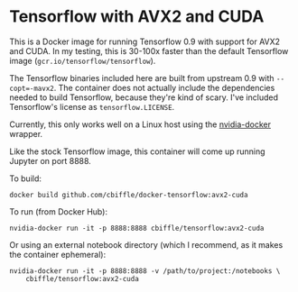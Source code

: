 Tensorflow with AVX2 and CUDA
=============================

This is a Docker image for running Tensorflow 0.9 with support for AVX2 and
CUDA.  In my testing, this is 30-100x faster than the default Tensorflow image
(`gcr.io/tensorflow/tensorflow`).

The Tensorflow binaries included here are built from upstream 0.9 with
`--copt=-mavx2`.  The container does not actually include the dependencies
needed to build Tensorflow, because they're kind of scary.  I've included
Tensorflow's license as `tensorflow.LICENSE`.

Currently, this only works well on a Linux host using the
[nvidia-docker](https://github.com/NVIDIA/nvidia-docker) wrapper.

Like the stock Tensorflow image, this container will come up running Jupyter on
port 8888.

To build:

    docker build github.com/cbiffle/docker-tensorflow:avx2-cuda

To run (from Docker Hub):

    nvidia-docker run -it -p 8888:8888 cbiffle/tensorflow:avx2-cuda

Or using an external notebook directory (which I recommend, as it makes the
container ephemeral):

    nvidia-docker run -it -p 8888:8888 -v /path/to/project:/notebooks \
        cbiffle/tensorflow:avx2-cuda
